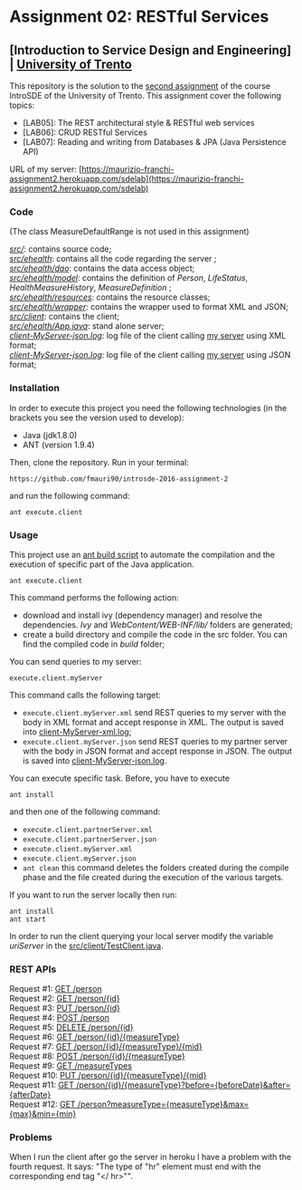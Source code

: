 # Assignment 02: RESTful Services

## [Introduction to Service Design and Engineering] | [University of Trento](http://www.unitn.it/)

This repository is the solution to the [second assignment](https://sites.google.com/a/unitn.it/introsde_2016-17/lab-sessions/assignments/assignment-2) of the course IntroSDE of the University of Trento. This assignment cover the following topics:

* [LAB05]: The REST architectural style & RESTful web services
* [LAB06]: CRUD RESTful Services
* [LAB07]: Reading and writing from Databases & JPA (Java Persistence API)

 
URL of my server: [https://maurizio-franchi-assignment2.herokuapp.com/sdelab](https://maurizio-franchi-assignment2.herokuapp.com/sdelab)  

### Code

(The class MeasureDefaultRange is not used in this assignment)

*[src/](src/)*: contains source code;  
*[src/ehealth](src/ehealth)*: contains all the code regarding the server  ;  
*[src/ehealth/dao](src/ehealth/dao)*: contains the data access object;  
*[src/ehealth/model](src/ehealth/model)*: contains the definition of *Person*, *LifeStatus*, *HealthMeasureHistory*, *MeasureDefinition* ;  
*[src/ehealth/resources](src/ehealth/resources)*: contains the resource classes;  
*[src/ehealth/wrapper](src/ehealth/wrapper)*: contains the wrapper used to format XML and JSON;  
*[src/client](src/client)*: contains the client;  
*[src/ehealth/App.java](src/ehealth/App.java)*: stand alone server;    
*[client-MyServer-json.log](client-MyServer-json.log)*: log file of the client calling [my server](https://maurizio-franchi-assignment2.herokuapp.com/sdelab) using XML format;  
*[client-MyServer-json.log](client-MyServer-json.log)*: log file of the client calling [my server](https://maurizio-franchi-assignment2.herokuapp.com/sdelab) using JSON format;  

### Installation

In order to execute this project you need the following technologies (in the brackets you see the version used to develop):

* Java (jdk1.8.0)
* ANT (version 1.9.4)

Then, clone the repository. Run in your terminal:

```
https://github.com/fmauri90/introsde-2016-assignment-2
```

and run the following command:
```
ant execute.client
```

### Usage

This project use an [ant build script](build.xml) to automate the compilation and the execution of specific part of the Java application.
```
ant execute.client
```
This command performs the following action:

* download and install ivy (dependency manager) and resolve the dependencies. *Ivy* and *WebContent/WEB-INF/lib/* folders are generated;
* create a build directory and compile the code in the src folder. You can find the compiled code in *build* folder;



You can send queries to my server:
```
execute.client.myServer
```

This command calls the following target:

 * `execute.client.myServer.xml` send REST queries to my server with the body in XML format and accept response in XML. The output is saved into [client-MyServer-xml.log](client-MyServer-xml.log);
 * `execute.client.myServer.json` send REST queries to my partner server with the body in JSON format and accept response in JSON. The output is saved into [client-MyServer-json.log](client-MyServer-json.log).

You can execute specific task. Before, you have to execute
```
ant install
```
and then one of the following command:

* `execute.client.partnerServer.xml`
* `execute.client.partnerServer.json`
* `execute.client.myServer.xml`
* `execute.client.myServer.json`
* `ant clean` this command deletes the folders created during the compile phase and the file created during the execution of the various targets. 

If you want to run the server locally then run:
```
ant install
ant start
```
In order to run the client querying your local server modify the variable *uriServer* in the [src/client/TestClient.java](src/client/TestClient.java).

### REST APIs

Request #1: [GET /person](#get-person)  
Request #2: [GET /person/{id}](#get-personid)   
Request #3: [PUT /person/{id}](#put-personid)   
Request #4: [POST /person](#post-person)    
Request #5: [DELETE /person/{id}](#delete-personid)  
Request #6: [GET /person/{id}/{measureType}](#get-personidmeasuretype)  
Request #7: [GET /person/{id}/{measureType}/{mid}](#get-personidmeasuretypemid)  
Request #8: [POST /person/{id}/{measureType}](#post-personidmeasuretype)  
Request #9: [GET /measureTypes](#get-measuretypes)  
Request #10: [PUT /person/{id}/{measureType}/{mid}](#put-personidmeasuretypemid)  
Request #11: [GET /person/{id}/{measureType}?before={beforeDate}&after={afterDate}](#get-personidmeasuretypebeforebeforedateafterafterdate)  
Request #12: [GET /person?measureType={measureType}&max={max}&min={min}](#get-personmeasuretypemeasuretypemaxmaxminmin) 


### Problems

When I run the client after go the server in heroku I have a problem with the fourth request. It says: "The type of "hr" element must end with the corresponding end tag "</ hr>"". 

